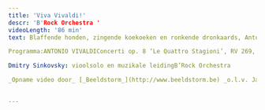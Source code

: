 ```yaml
---
title: 'Viva Vivaldi!'
descr: 'B'Rock Orchestra '
videoLength: '86 min'
text: Blaffende honden, zingende koekoeken en ronkende dronkaards, Antonio Vivaldi zette ze allemaal zorgvuldig op muziek in zijn legendarische kwartet van vioolconcerti, De Vier seizoenen. Niet minder legendarisch – nu al! – is de violist die B’Rock naar Brugge haalt voor dit project vol beeldende en verbeeldende muziek. Het was in deze Concertzaal dat Dmitry Sinkovsky ooit het concours van het MAfestival won, en in één flitsende beweging ook de harten van het publiek.

Programma:ANTONIO VIVALDIConcerti op. 8 ‘Le Quattro Stagioni’, RV 269, 315, 293, 297 Concerto In F per molti instrumenti, RV 569 Concerto RV 562 ‘per la sollenita di San Lorenzo’, RV 562

Dmitry Sinkovsky: vioolsolo en muzikale leidingB’Rock Orchestra

_Opname video door_ [_Beeldstorm_](http://www.beeldstorm.be) _o.l.v. Jan Bosteels_

‍
---
```

